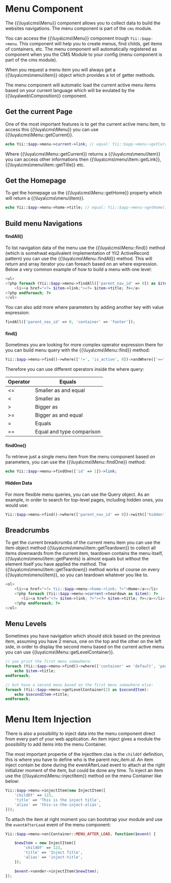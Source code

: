 # Menu Component

The {{\luya\cms\Menu}} component allows you to collect data to build the websites navigations. The menu component is part of the `cms` module.

You can access the {{\luya\cms\Menu}} component trough `Yii::$app->menu`. This component will help you to create menus, find childs, get items of containers, etc. The menu component will automatically registered as component when you the CMS Module to your config (menu component is part of the cms module).

When you request a menu item you will always get a {{\luya\cms\menu\Item}} object which provides a lot of getter methods.

The menu component will automatic load the current active menu items based on your current language which will be evulated by the {{\luya\web\Composition}} component.

## Get the current Page

One of the most important features is to get the current active menu item, to access this {{\luya\cms\Menu}} you can use {{\luya\cms\Menu::getCurrent}}.

```php
echo Yii::$app->menu->current->link; // equal: Yii::$app->menu->getCurrent()->getLink():
```

Where {{\luya\cms\Menu::getCurrent}} returns a {{\luya\cms\menu\Item}} you can access other informations then {{\luya\cms\menu\Item::getLink}}, {{\luya\cms\menu\Item::getTitle}} etc.

## Get the Homepage

To get the homepage us the {{\luya\cms\Menu::getHome}} property which will return a {{\luya\cms\menu\Item}}.

```php
echo Yii::$app->menu->home->title; // equal: Yii::$app->menu->getHome()->getTitle();
```

## Build menu Navigations

#### findAll()

To list navigation data of the menu use the {{\luya\cms\Menu::find}} method (which is somehwat equilvalent implementation of Yii2 ActiveRecord pattern) you can use the {{\luya\cms\Menu::findAll}} method. This will return and array iterator you can foreach based on an where expression. Below a very common example of how to build a menu with one level:

```php
<ul>
<?php foreach (Yii::$app->menu->findAll(['parent_nav_id' => 0]) as $item): ?>
    <li><a href="<?= $item->link;"><?= $item->title; ?></a>
<?php endforeach; ?>
</ul>
```

You can also add more where parameters by adding another key with value expression:

```php
findAll(['parent_nav_id' => 0, 'container' => 'footer']);
```

#### find()

Sometimes you are looking for more complex operator expression there for you can build menu query with the {{\luya\cms\Menu::find}} method:

```php
Yii::$app->menu->find()->where(['!=', 'is_active', 0])->andWhere(['==', 'parent_nav_id', 0])->all();
```

Therefore you can use different operators inside the where query:

|Operator |Equals
|---|---
|<= | Smaller as and equal
|<  | Smaller as
|>  | Bigger as
|>= | Bigger as and equal
|=  | Equals
|== | Equal and type comparison

#### findOne()

To retrieve just a single menu item from the menu component based on parameters, you can use the {{\luya\cms\Menu::findOne}} method:

```php
echo Yii::$app->menu->findOne(['id' => 1])->link;
```

#### Hidden Data

For more flexible menu queries, you can use the Query object. As an example, in order to search for top-level pages, including hidden ones, you would use:

```php
Yii::$app->menu->find()->where(['parent_nav_id' => 0])->with(['hidden'])->all();
```

## Breadcrumbs

To get the current breadcrumbs of the current menu item you can use the item object method {{\luya\cms\menu\Item::getTeardown}} to collect all items downwards from the current item, teardown contains the menu itself, {{\luya\cms\menu\Item::getParents} is almost equals but without the element itself you have applied the method. The {{\luya\cms\menu\Item::getTeardown}} method works of course on every {{\luya\cms\menu\Item}}, so you can teardown whatever you like to.

```php
<ol>
    <li><a href="<?= Yii::$app->menu->home->link; ?>">Home</a></li>
    <?php foreach (Yii::$app->menu->current->teardown as $item): ?>
       <li><a href="<?= $item->link; ?>"><?= $item->title; ?></a></li>
    <?php endforeach; ?>
</ol>
```

## Menu Levels

Sometimes you have navigation which should stick based on the previous item, assuming you have 2 menus, one on the top and the other on the left side, in order to display the second menu based on the current active menu you can use {{luya\cms\Menu::getLevelContainer}}.

```php
// you print the first menu somewhere:
foreach (Yii::$app->menu->find()->where(['container' => 'default', 'parent_nav_id' => 0])->all() as $item):
    echo $item->title;
endforeach;

// but have a second menu based on the first menu somewhere else:
foreach (Yii::$app->menu->getLevelContainer(2) as $secondItem):
    echo $secondItem->title;
endforeach; 
```

# Menu Item Injection

There is also a possibility to inject data into the menu component direct from every part of your web application. An item inject gives a module the possibility to add items into the menu Container.

The most important propertie of the injectItem clas is the `childOf` definition, this is where you have to define who is the parent *nav_item.id*. An item inject contain be done during the eventAfterLoad event to attach at the right initializer moment of the item, but could be done any time. To inject an item use the {{\luya\cms\Menu::injectItem}} method on the menu Container like below:

```php
Yii::$app->menu->injectItem(new InjectItem([
    'childOf' => 123,
    'title' => 'This is the inject title',
    'alias' => 'this-is-the-inject-alias',
]));
```

To attach the item at right moment you can bootstrap your module and use the `eventAfterLoad` event of the menu component:

```php
Yii::$app->menu->on(Container::MENU_AFTER_LOAD, function($event) {

    $newItem = new InjectItem([
        'childOf' => 123,
        'title' => 'Inject Title',
        'alias' => 'inject-title',
    ]);

    $event->sender->injectItem($newItem);
});
```
